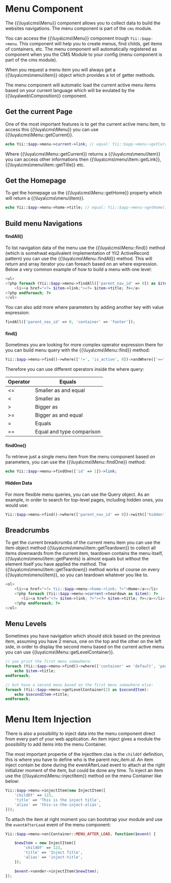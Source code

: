 # Menu Component

The {{\luya\cms\Menu}} component allows you to collect data to build the websites navigations. The menu component is part of the `cms` module.

You can access the {{\luya\cms\Menu}} component trough `Yii::$app->menu`. This component will help you to create menus, find childs, get items of containers, etc. The menu component will automatically registered as component when you the CMS Module to your config (menu component is part of the cms module).

When you request a menu item you will always get a {{\luya\cms\menu\Item}} object which provides a lot of getter methods.

The menu component will automatic load the current active menu items based on your current language which will be evulated by the {{\luya\web\Composition}} component.

## Get the current Page

One of the most important features is to get the current active menu item, to access this {{\luya\cms\Menu}} you can use {{\luya\cms\Menu::getCurrent}}.

```php
echo Yii::$app->menu->current->link; // equal: Yii::$app->menu->getCurrent()->getLink():
```

Where {{\luya\cms\Menu::getCurrent}} returns a {{\luya\cms\menu\Item}} you can access other informations then {{\luya\cms\menu\Item::getLink}}, {{\luya\cms\menu\Item::getTitle}} etc.

## Get the Homepage

To get the homepage us the {{\luya\cms\Menu::getHome}} property which will return a {{\luya\cms\menu\Item}}.

```php
echo Yii::$app->menu->home->title; // equal: Yii::$app->menu->getHome()->getTitle();
```

## Build menu Navigations

#### findAll()

To list navigation data of the menu use the {{\luya\cms\Menu::find}} method (which is somehwat equilvalent implementation of Yii2 ActiveRecord pattern) you can use the {{\luya\cms\Menu::findAll}} method. This will return and array iterator you can foreach based on an where expression. Below a very common example of how to build a menu with one level:

```php
<ul>
<?php foreach (Yii::$app->menu->findAll(['parent_nav_id' => 0]) as $item): ?>
    <li><a href="<?= $item->link;"><?= $item->title; ?></a>
<?php endforeach; ?>
</ul>
```

You can also add more where parameters by adding another key with value expression:

```php
findAll(['parent_nav_id' => 0, 'container' => 'footer']);
```

#### find()

Sometimes you are looking for more complex operator expression there for you can build menu query with the {{\luya\cms\Menu::find}} method:

```php
Yii::$app->menu->find()->where(['!=', 'is_active', 0])->andWhere(['==', 'parent_nav_id', 0])->all();
```

Therefore you can use different operators inside the where query:

|Operator |Equals
|---|---
|<= | Smaller as and equal
|<  | Smaller as
|>  | Bigger as
|>= | Bigger as and equal
|=  | Equals
|== | Equal and type comparison

#### findOne()

To retrieve just a single menu item from the menu component based on parameters, you can use the {{\luya\cms\Menu::findOne}} method:

```php
echo Yii::$app->menu->findOne(['id' => 1])->link;
```

#### Hidden Data

For more flexible menu queries, you can use the Query object. As an example, in order to search for top-level pages, including hidden ones, you would use:

```php
Yii::$app->menu->find()->where(['parent_nav_id' => 0])->with(['hidden'])->all();
```

## Breadcrumbs

To get the current breadcrumbs of the current menu item you can use the item object method {{\luya\cms\menu\Item::getTeardown}} to collect all items downwards from the current item, teardown contains the menu itself, {{\luya\cms\menu\Item::getParents} is almost equals but without the element itself you have applied the method. The {{\luya\cms\menu\Item::getTeardown}} method works of course on every {{\luya\cms\menu\Item}}, so you can teardown whatever you like to.

```php
<ol>
    <li><a href="<?= Yii::$app->menu->home->link; ?>">Home</a></li>
    <?php foreach (Yii::$app->menu->current->teardown as $item): ?>
       <li><a href="<?= $item->link; ?>"><?= $item->title; ?></a></li>
    <?php endforeach; ?>
</ol>
```

## Menu Levels

Sometimes you have navigation which should stick based on the previous item, assuming you have 2 menus, one on the top and the other on the left side, in order to display the second menu based on the current active menu you can use {{luya\cms\Menu::getLevelContainer}}.

```php
// you print the first menu somewhere:
foreach (Yii::$app->menu->find()->where(['container' => 'default', 'parent_nav_id' => 0])->all() as $item):
    echo $item->title;
endforeach;

// but have a second menu based on the first menu somewhere else:
foreach (Yii::$app->menu->getLevelContainer(2) as $secondItem):
    echo $secondItem->title;
endforeach; 
```

# Menu Item Injection

There is also a possibility to inject data into the menu component direct from every part of your web application. An item inject gives a module the possibility to add items into the menu Container.

The most important propertie of the injectItem clas is the `childOf` definition, this is where you have to define who is the parent *nav_item.id*. An item inject contain be done during the eventAfterLoad event to attach at the right initializer moment of the item, but could be done any time. To inject an item use the {{\luya\cms\Menu::injectItem}} method on the menu Container like below:

```php
Yii::$app->menu->injectItem(new InjectItem([
    'childOf' => 123,
    'title' => 'This is the inject title',
    'alias' => 'this-is-the-inject-alias',
]));
```

To attach the item at right moment you can bootstrap your module and use the `eventAfterLoad` event of the menu component:

```php
Yii::$app->menu->on(Container::MENU_AFTER_LOAD, function($event) {

    $newItem = new InjectItem([
        'childOf' => 123,
        'title' => 'Inject Title',
        'alias' => 'inject-title',
    ]);

    $event->sender->injectItem($newItem);
});
```
